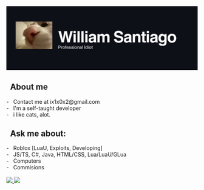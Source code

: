 <img src="https://github.com/LLethul/LLethul/blob/main/Untitled46_20221129150345.png?raw=true">

<h2>&nbsp; About me</h2>
- &nbsp; Contact me at ix1x0x2@gmail.com<br/>
- &nbsp; I'm a self-taught developer<br/>
- &nbsp; i like cats, alot.<br/>

<h2>&nbsp; Ask me about: </h2>
- &nbsp; Roblox [LuaU, Exploits, Developing]<br/>
- &nbsp; JS/TS, C#, Java, HTML/CSS, Lua/LuaU/GLua<br/>
- &nbsp; Computers<br/>
- &nbsp; Commisions<br/>

<br/>
<a href="https://github.com/LLethul">
  <img height="180em" src="https://github-readme-stats.vercel.app/api?username=LLethul&theme=buefy&show_icons=true" />
  <img height="180em" src="https://github-readme-stats.vercel.app/api/top-langs/?username=LLethul&theme=buefy&layout=compact" />
</a>
<br/>
